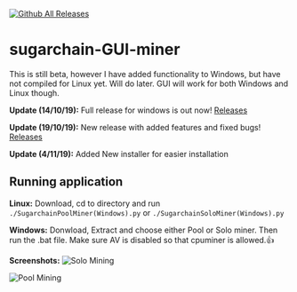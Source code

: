 [![Github All Releases](https://img.shields.io/github/downloads/Nugetzrul3/sugarchain-GUI-miner/total.svg)]()

# sugarchain-GUI-miner
This is still beta, however I have added functionality to Windows, but have not compiled for Linux yet. Will do later. GUI will work for both Windows and Linux though.

**Update (14/10/19):** Full release for windows is out now! [Releases](https://github.com/Nugetzrul3/sugarchain-GUI-miner/releases)

**Update (19/10/19):** New release with added features and fixed bugs! [Releases](https://github.com/Nugetzrul3/sugarchain-GUI-miner/releases)

**Update (4/11/19):** Added New installer for easier installation

## Running application
**Linux:** Download, cd to directory and run `./SugarchainPoolMiner(Windows).py` or `./SugarchainSoloMiner(Windows).py`

**Windows:** Donwload, Extract and choose either Pool or Solo miner. Then run the .bat file. Make sure AV is disabled so that cpuminer is allowed.:+1:


**Screenshots:**
![Solo Mining](https://i.imgur.com/KOI1R8u.png)

![Pool Mining](https://i.imgur.com/0QJDBft.png)
